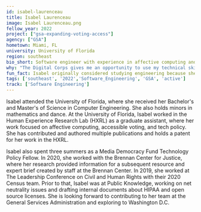 ```yaml
---
id: isabel-laurenceau
title: Isabel Laurenceau
image: Isabel Laurenceau.png
fellow_year: 2022
project: ["gsa-expanding-voting-access"]
agency: ["GSA"]
hometown: Miami, FL
university: University of Florida
region: southeast
bio_short: Software engineer with experience in affective computing and tech policy
why: "The Digital Corps gives me an opportunity to use my technical skills to reach a wide range of people. I appreciate the fact that the program is designed to allow Fellows to grow in their careers and to provide a community where everyone values public service and meaningful work"
fun_fact: Isabel originally considered studying engineering because she loves rollercoasters and wanted to build them.
tags: ['southeast', '2022','Software_Engineering', 'GSA', 'active']
track: ['Software Engineering']
---
```


Isabel attended the University of Florida, where she received her Bachelor's and Master's of Science in Computer Engineering. She also holds minors in mathematics and dance. At the University of Florida, Isabel worked in the Human Experience Research Lab (HXRL) as a graduate assistant, where her work focused on affective computing, accessible voting, and tech policy. She has contributed and authored multiple publications and holds a patent for her work in the HXRL. 

Isabel also spent three summers as a Media Democracy Fund Technology Policy Fellow. In 2020, she worked with the Brennan Center for Justice, where her research provided information for a subsequent resource and expert brief created by staff at the Brennan Center. In 2019, she worked at The Leadership Conference on Civil and Human Rights with their 2020 Census team. Prior to that, Isabel was at Public Knowledge, working on net neutrality issues and drafting internal documents about HIPAA and open source licenses. She is looking forward to contributing to her team at the General Services Administration and exploring to Washington D.C. 
